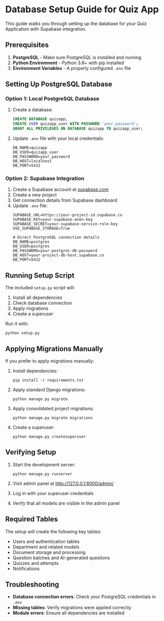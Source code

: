 # Database Setup Guide for Quiz App

This guide walks you through setting up the database for your Quiz Application with Supabase integration.

## Prerequisites

1. **PostgreSQL** - Make sure PostgreSQL is installed and running
2. **Python Environment** - Python 3.8+ with pip installed
3. **Environment Variables** - A properly configured `.env` file

## Setting Up PostgreSQL Database

### Option 1: Local PostgreSQL Database

1. Create a database:
   ```sql
   CREATE DATABASE quizapp;
   CREATE USER quizapp_user WITH PASSWORD 'your_password';
   GRANT ALL PRIVILEGES ON DATABASE quizapp TO quizapp_user;
   ```

2. Update `.env` file with your local credentials:
   ```
   DB_NAME=quizapp
   DB_USER=quizapp_user
   DB_PASSWORD=your_password
   DB_HOST=localhost
   DB_PORT=5432
   ```

### Option 2: Supabase Integration

1. Create a Supabase account at [supabase.com](https://supabase.com)
2. Create a new project
3. Get connection details from Supabase dashboard
4. Update `.env` file:
   ```
   SUPABASE_URL=https://your-project-id.supabase.co
   SUPABASE_KEY=your-supabase-anon-key
   SUPABASE_SECRET=your-supabase-service-role-key
   USE_SUPABASE_STORAGE=True
   
   # Direct PostgreSQL connection details
   DB_NAME=postgres
   DB_USER=postgres
   DB_PASSWORD=your-postgres-db-password
   DB_HOST=your-project-db-host.supabase.co
   DB_PORT=5432
   ```

## Running Setup Script

The included `setup.py` script will:
1. Install all dependencies
2. Check database connection
3. Apply migrations
4. Create a superuser

Run it with:

```
python setup.py
```

## Applying Migrations Manually

If you prefer to apply migrations manually:

1. Install dependencies:
   ```
   pip install -r requirements.txt
   ```

2. Apply standard Django migrations:
   ```
   python manage.py migrate
   ```

3. Apply consolidated project migrations:
   ```
   python manage.py migrate migrations
   ```

4. Create a superuser:
   ```
   python manage.py createsuperuser
   ```

## Verifying Setup

1. Start the development server:
   ```
   python manage.py runserver
   ```

2. Visit admin panel at http://127.0.0.1:8000/admin/
3. Log in with your superuser credentials
4. Verify that all models are visible in the admin panel

## Required Tables

The setup will create the following key tables:
- Users and authentication tables
- Department and related models
- Document storage and processing
- Question batches and AI-generated questions
- Quizzes and attempts
- Notifications

## Troubleshooting

- **Database connection errors**: Check your PostgreSQL credentials in `.env`
- **Missing tables**: Verify migrations were applied correctly
- **Module errors**: Ensure all dependencies are installed
